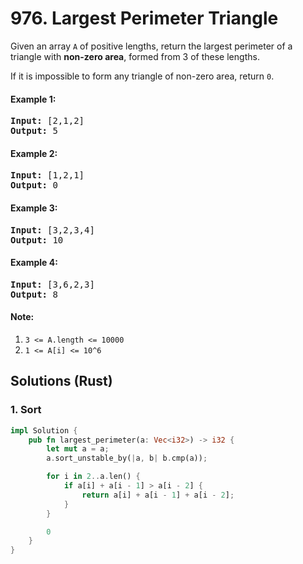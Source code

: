 # 976. Largest Perimeter Triangle
Given an array ```A``` of positive lengths, return the largest perimeter of a triangle with **non-zero area**, formed from 3 of these lengths.

If it is impossible to form any triangle of non-zero area, return ```0```.

#### Example 1:
<pre>
<strong>Input:</strong> [2,1,2]
<strong>Output:</strong> 5
</pre>

#### Example 2:
<pre>
<strong>Input:</strong> [1,2,1]
<strong>Output:</strong> 0
</pre>

#### Example 3:
<pre>
<strong>Input:</strong> [3,2,3,4]
<strong>Output:</strong> 10
</pre>

#### Example 4:
<pre>
<strong>Input:</strong> [3,6,2,3]
<strong>Output:</strong> 8
</pre>

#### Note:
1. ```3 <= A.length <= 10000```
2. ```1 <= A[i] <= 10^6```

## Solutions (Rust)

### 1. Sort
```Rust
impl Solution {
    pub fn largest_perimeter(a: Vec<i32>) -> i32 {
        let mut a = a;
        a.sort_unstable_by(|a, b| b.cmp(a));

        for i in 2..a.len() {
            if a[i] + a[i - 1] > a[i - 2] {
                return a[i] + a[i - 1] + a[i - 2];
            }
        }

        0
    }
}
```
